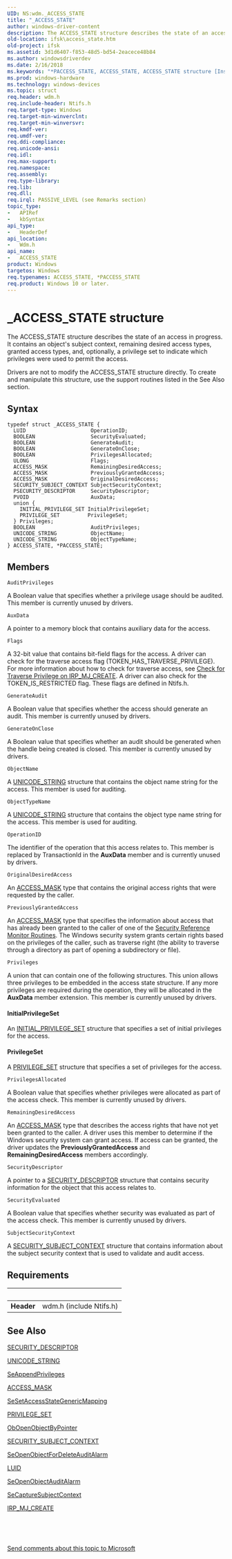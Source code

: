 ```yaml
---
UID: NS:wdm._ACCESS_STATE
title: "_ACCESS_STATE"
author: windows-driver-content
description: The ACCESS_STATE structure describes the state of an access in progress.
old-location: ifsk\access_state.htm
old-project: ifsk
ms.assetid: 3d1d6407-f853-48d5-bd54-2eacece48b84
ms.author: windowsdriverdev
ms.date: 2/16/2018
ms.keywords: "*PACCESS_STATE, ACCESS_STATE, ACCESS_STATE structure [Installable File System Drivers], PACCESS_STATE, PACCESS_STATE structure pointer [Installable File System Drivers], _ACCESS_STATE, ifsk.access_state, securitystructures_41c08d1c-9d46-4df7-a1fe-dc274e8b3fe7.xml, wdm/ACCESS_STATE, wdm/PACCESS_STATE"
ms.prod: windows-hardware
ms.technology: windows-devices
ms.topic: struct
req.header: wdm.h
req.include-header: Ntifs.h
req.target-type: Windows
req.target-min-winverclnt: 
req.target-min-winversvr: 
req.kmdf-ver: 
req.umdf-ver: 
req.ddi-compliance: 
req.unicode-ansi: 
req.idl: 
req.max-support: 
req.namespace: 
req.assembly: 
req.type-library: 
req.lib: 
req.dll: 
req.irql: PASSIVE_LEVEL (see Remarks section)
topic_type:
-	APIRef
-	kbSyntax
api_type:
-	HeaderDef
api_location:
-	Wdm.h
api_name:
-	ACCESS_STATE
product: Windows
targetos: Windows
req.typenames: ACCESS_STATE, *PACCESS_STATE
req.product: Windows 10 or later.
---
```


# _ACCESS_STATE structure
The ACCESS_STATE structure describes the state of an access in progress. It contains an object's subject context, remaining desired access types, granted access types, and, optionally, a privilege set to indicate which privileges were used to permit the access. 

Drivers are not to modify the ACCESS_STATE structure directly. To create and manipulate this structure, use the support routines listed in the See Also section.

## Syntax
````
typedef struct _ACCESS_STATE {
  LUID                     OperationID;
  BOOLEAN                  SecurityEvaluated;
  BOOLEAN                  GenerateAudit;
  BOOLEAN                  GenerateOnClose;
  BOOLEAN                  PrivilegesAllocated;
  ULONG                    Flags;
  ACCESS_MASK              RemainingDesiredAccess;
  ACCESS_MASK              PreviouslyGrantedAccess;
  ACCESS_MASK              OriginalDesiredAccess;
  SECURITY_SUBJECT_CONTEXT SubjectSecurityContext;
  PSECURITY_DESCRIPTOR     SecurityDescriptor;
  PVOID                    AuxData;
  union {
    INITIAL_PRIVILEGE_SET InitialPrivilegeSet;
    PRIVILEGE_SET         PrivilegeSet;
  } Privileges;
  BOOLEAN                  AuditPrivileges;
  UNICODE_STRING           ObjectName;
  UNICODE_STRING           ObjectTypeName;
} ACCESS_STATE, *PACCESS_STATE;
````

## Members


`AuditPrivileges`

A Boolean value that specifies whether a privilege usage should be audited. This member is currently unused by drivers.

`AuxData`

A pointer to a memory block that contains auxiliary data for the access.

`Flags`

A 32-bit value that contains bit-field flags for the access. A driver can check for the traverse access flag (TOKEN_HAS_TRAVERSE_PRIVILEGE). For more information about how to check for traverse access, see <a href="https://docs.microsoft.com/en-us/windows-hardware/drivers/ifs/checking-for-traverse-privilege-on-irp-mj-create">Check for Traverse Privilege on IRP_MJ_CREATE</a>. A driver can also check for the TOKEN_IS_RESTRICTED flag. These flags are defined in Ntifs.h.

`GenerateAudit`

A Boolean value that specifies whether the access should generate an audit. This member is currently unused by drivers.

`GenerateOnClose`

A Boolean value that specifies whether an audit should be generated when the handle being created is closed. This member is currently unused by drivers.

`ObjectName`

A <a href="..\wudfwdm\ns-wudfwdm-_unicode_string.md">UNICODE_STRING</a> structure that contains the object name string for the access. This member is used for auditing.

`ObjectTypeName`

A <a href="..\wudfwdm\ns-wudfwdm-_unicode_string.md">UNICODE_STRING</a> structure that contains the object type name string for the access. This member is used for auditing.

`OperationID`

The identifier of the operation that this access relates to. This member is replaced by TransactionId in the <b>AuxData</b> member and is currently unused by drivers.

`OriginalDesiredAccess`

An <a href="https://msdn.microsoft.com/library/windows/hardware/ff540466">ACCESS_MASK</a> type that contains the original access rights that were requested by the caller.

`PreviouslyGrantedAccess`

An <a href="https://msdn.microsoft.com/library/windows/hardware/ff540466">ACCESS_MASK</a> type that specifies the information about access that has already been granted to the caller of one of the <a href="https://msdn.microsoft.com/library/windows/hardware/ff563711">Security Reference Monitor Routines</a>. The Windows security system grants certain rights based on the privileges of the caller, such as traverse right (the ability to traverse through a directory as part of opening a subdirectory or file).

`Privileges`

A union that can contain one of the following structures. This union allows three privileges to be embedded in the access state structure. If any more privileges are required during the operation, they will be allocated in the <b>AuxData</b> member extension. This member is currently unused by drivers. 



#### InitialPrivilegeSet

An <a href="..\wdm\ns-wdm-_privilege_set.md">INITIAL_PRIVILEGE_SET</a> structure that specifies a set of initial privileges for the access. 



#### PrivilegeSet

A <a href="..\wdm\ns-wdm-_privilege_set.md">PRIVILEGE_SET</a> structure that specifies a set of privileges for the access.

`PrivilegesAllocated`

A Boolean value that specifies whether privileges were allocated as part of the access check. This member is currently unused by drivers.

`RemainingDesiredAccess`

An <a href="https://msdn.microsoft.com/library/windows/hardware/ff540466">ACCESS_MASK</a> type that describes the access rights that have not yet been granted to the caller. A driver uses this member to determine if the Windows security system can grant access. If access can be granted, the driver updates the <b>PreviouslyGrantedAccess</b> and <b>RemainingDesiredAccess</b> members accordingly.

`SecurityDescriptor`

A pointer to a <a href="..\ntifs\ns-ntifs-_security_descriptor.md">SECURITY_DESCRIPTOR</a> structure that contains security information for the object that this access relates to.

`SecurityEvaluated`

A Boolean value that specifies whether security was evaluated as part of the access check. This member is currently unused by drivers.

`SubjectSecurityContext`

A <a href="..\wdm\ns-wdm-_security_subject_context.md">SECURITY_SUBJECT_CONTEXT</a> structure that contains information about the subject security context that is used to validate and audit access.


## Requirements
| &nbsp; | &nbsp; |
| ---- |:---- |
| **Header** | wdm.h (include Ntifs.h) |

## See Also

<a href="..\ntifs\ns-ntifs-_security_descriptor.md">SECURITY_DESCRIPTOR</a>



<a href="..\wudfwdm\ns-wudfwdm-_unicode_string.md">UNICODE_STRING</a>



<a href="..\ntifs\nf-ntifs-seappendprivileges.md">SeAppendPrivileges</a>



<a href="https://msdn.microsoft.com/library/windows/hardware/ff540466">ACCESS_MASK</a>



<a href="..\ntifs\nf-ntifs-sesetaccessstategenericmapping.md">SeSetAccessStateGenericMapping</a>



<a href="..\wdm\ns-wdm-_privilege_set.md">PRIVILEGE_SET</a>



<a href="..\ntifs\nf-ntifs-obopenobjectbypointer.md">ObOpenObjectByPointer</a>



<a href="..\wdm\ns-wdm-_security_subject_context.md">SECURITY_SUBJECT_CONTEXT</a>



<a href="..\ntifs\nf-ntifs-seopenobjectfordeleteauditalarm.md">SeOpenObjectForDeleteAuditAlarm</a>



<a href="..\igpupvdev\ns-igpupvdev-_luid.md">LUID</a>



<a href="..\ntifs\nf-ntifs-seopenobjectauditalarm.md">SeOpenObjectAuditAlarm</a>



<a href="..\wdm\nf-wdm-secapturesubjectcontext.md">SeCaptureSubjectContext</a>



<a href="https://msdn.microsoft.com/library/windows/hardware/ff548630">IRP_MJ_CREATE</a>



 

 

<a href="mailto:wsddocfb@microsoft.com?subject=Documentation%20feedback [ifsk\ifsk]:%20ACCESS_STATE structure%20 RELEASE:%20(2/16/2018)&amp;body=%0A%0APRIVACY STATEMENT%0A%0AWe use your feedback to improve the documentation. We don't use your email address for any other purpose, and we'll remove your email address from our system after the issue that you're reporting is fixed. While we're working to fix this issue, we might send you an email message to ask for more info. Later, we might also send you an email message to let you know that we've addressed your feedback.%0A%0AFor more info about Microsoft's privacy policy, see http://privacy.microsoft.com/en-us/default.aspx." title="Send comments about this topic to Microsoft">Send comments about this topic to Microsoft</a>